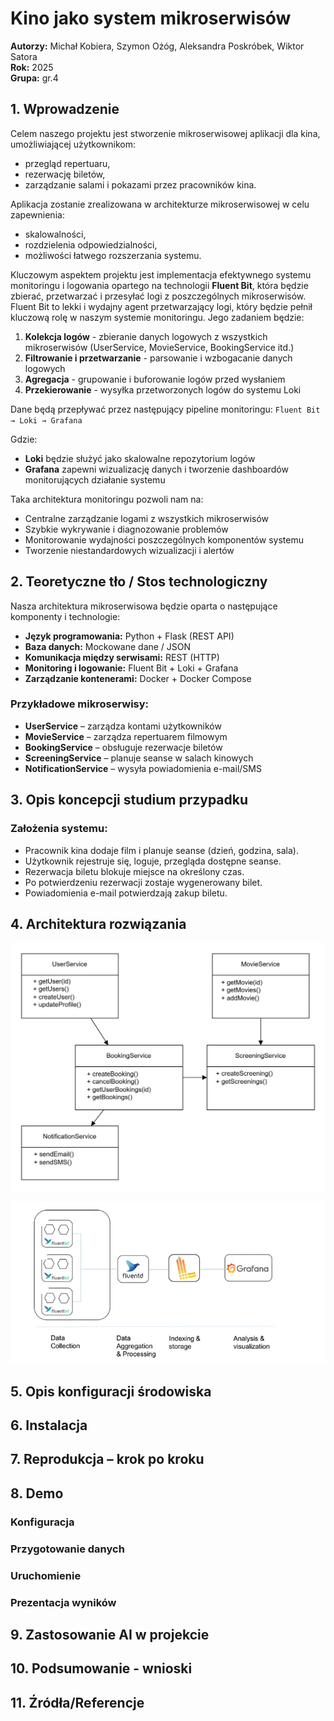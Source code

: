 # Kino jako system mikroserwisów

**Autorzy:** Michał Kobiera, Szymon Ożóg, Aleksandra Poskróbek, Wiktor Satora  
**Rok:** 2025  
**Grupa:** gr.4


## 1. Wprowadzenie

Celem naszego projektu jest stworzenie mikroserwisowej aplikacji dla kina, umożliwiającej użytkownikom:

- przegląd repertuaru,
- rezerwację biletów,
- zarządzanie salami i pokazami przez pracowników kina.

Aplikacja zostanie zrealizowana w architekturze mikroserwisowej w celu zapewnienia:

- skalowalności,
- rozdzielenia odpowiedzialności,
- możliwości łatwego rozszerzania systemu.

Kluczowym aspektem projektu jest implementacja efektywnego systemu monitoringu i logowania opartego na technologii **Fluent Bit**, która będzie zbierać, przetwarzać i przesyłać logi z poszczególnych mikroserwisów. Fluent Bit to lekki i wydajny agent przetwarzający logi, który będzie pełnił kluczową rolę w naszym systemie monitoringu. Jego zadaniem będzie:

1. **Kolekcja logów** - zbieranie danych logowych z wszystkich mikroserwisów (UserService, MovieService, BookingService itd.)
2. **Filtrowanie i przetwarzanie** - parsowanie i wzbogacanie danych logowych
3. **Agregacja** - grupowanie i buforowanie logów przed wysłaniem
4. **Przekierowanie** - wysyłka przetworzonych logów do systemu Loki

Dane będą przepływać przez następujący pipeline monitoringu:
`Fluent Bit → Loki → Grafana`

Gdzie:
- **Loki** będzie służyć jako skalowalne repozytorium logów
- **Grafana** zapewni wizualizację danych i tworzenie dashboardów monitorujących działanie systemu

Taka architektura monitoringu pozwoli nam na:
- Centralne zarządzanie logami z wszystkich mikroserwisów
- Szybkie wykrywanie i diagnozowanie problemów
- Monitorowanie wydajności poszczególnych komponentów systemu
- Tworzenie niestandardowych wizualizacji i alertów


## 2. Teoretyczne tło / Stos technologiczny

Nasza architektura mikroserwisowa będzie oparta o następujące komponenty i technologie:

- **Język programowania:** Python + Flask (REST API)
- **Baza danych:** Mockowane dane / JSON
- **Komunikacja między serwisami:** REST (HTTP)
- **Monitoring i logowanie:** Fluent Bit + Loki + Grafana
- **Zarządzanie kontenerami:** Docker + Docker Compose

### Przykładowe mikroserwisy:

- **UserService** – zarządza kontami użytkowników
- **MovieService** – zarządza repertuarem filmowym
- **BookingService** – obsługuje rezerwacje biletów
- **ScreeningService** – planuje seanse w salach kinowych
- **NotificationService** – wysyła powiadomienia e-mail/SMS


## 3. Opis koncepcji studium przypadku

### Założenia systemu:

- Pracownik kina dodaje film i planuje seanse (dzień, godzina, sala).
- Użytkownik rejestruje się, loguje, przegląda dostępne seanse.
- Rezerwacja biletu blokuje miejsce na określony czas.
- Po potwierdzeniu rezerwacji zostaje wygenerowany bilet.
- Powiadomienia e-mail potwierdzają zakup biletu.


## 4. Architektura rozwiązania

![Opis obrazka](./cinema_microservices.png)


![Opis obrazka](./diagram_fluent-bit.png)


## 5. Opis konfiguracji środowiska
## 6. Instalacja
## 7. Reprodukcja – krok po kroku
## 8. Demo
### Konfiguracja
### Przygotowanie danych
### Uruchomienie
### Prezentacja wyników
## 9. Zastosowanie AI w projekcie
## 10. Podsumowanie - wnioski
## 11. Źródła/Referencje


